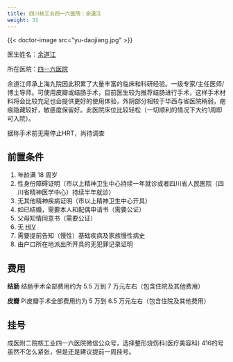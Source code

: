 ```yaml
---
title: 四川核工业四一六医院｜余道江
weight: 31
---
```


{{< doctor-image src="yu-daojiang.jpg" >}}

医生姓名：[余道江](https://www.416h.com/main/teamread/3003.htmll)

所在医院：[四一六医院](https://www.amap.com/place/B001C8N16H)

余道江师承上海九院因此积累了大量丰富的临床和科研经验。一级专家/主任医师/博士导师。可使用皮瓣或结肠手术，目前医生较为推荐结肠进行手术，这样手术材料将会比较充足也会提供更好的使用体验，外阴部分相较于华西与省医院稍弱，疤痕隐藏较好，敏感度保留好。此医院床位比较轻松（一切顺利的情况下大约1周即可入院）。

据称手术前无需停止HRT，尚待调查

## 前置条件

1. 年龄满 18 周岁
1. 性身份障碍证明（市以上精神卫生中心持续一年就诊或者四川省人民医院（四川省精神医学中心）持续半年就诊）
1. 无其他精神疾病证明（市以上精神卫生中心开具）
1. 如已结婚，需要本人和配偶申请书（需要公证）
1. 父母知情同意书（需要公证）
1. 无 [HIV](https://zh.wikipedia.org/zh-cn/HIV)
1. 需要提前告知（慢性）基础疾病及家族慢性病史
1. 由户口所在地派出所开具的无犯罪记录证明

## 费用

**结肠**
结肠手术全部费用约为 5.5 万到 7 万元左右（包含住院及其他费用）

**皮瓣**
PI皮瓣手术全部费用约为 5 万到 6.5 万元左右（包含住院及其他费用）

## 挂号

成医附二院核工业四一六医院微信公众号，选择整形烧伤科(医疗美容科)
416的号虽然不怎么紧张，但是还是建议提前一周挂号。
